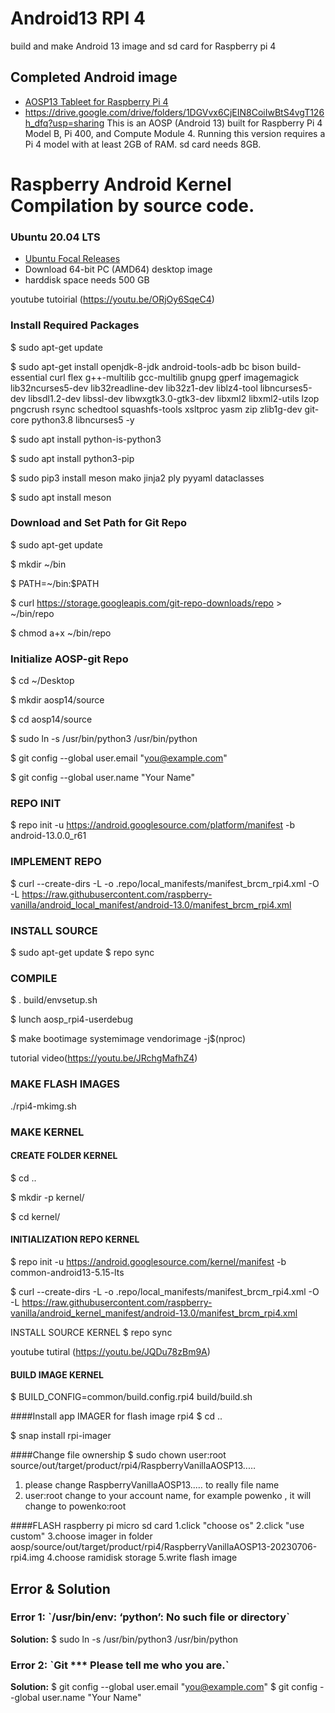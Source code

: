 # Android13 RPI 4
build and make Android 13 image and sd card for Raspberry pi 4


## Completed Android image 
- [AOSP13 Tableet for Raspberry Pi 4]([https://konstakang.com/devices/rpi4/AOSP14/](https://drive.google.com/drive/folders/1DGVvx6CjEIN8CoiIwBtS4vgT126h_dfq?usp=sharing))
- https://drive.google.com/drive/folders/1DGVvx6CjEIN8CoiIwBtS4vgT126h_dfq?usp=sharing
This is an AOSP (Android 13) built for Raspberry Pi 4 Model B, Pi 400, and Compute Module 4. Running this version requires a Pi 4 model with at least 2GB of RAM. sd card needs 8GB.


# Raspberry Android Kernel Compilation by source code. 
### Ubuntu 20.04 LTS
- [Ubuntu Focal Releases](https://releases.ubuntu.com/focal/)
- Download 64-bit PC (AMD64) desktop image
- harddisk space needs 500 GB

youtube tutoirial (https://youtu.be/ORjOy6SqeC4)
### Install Required Packages
$ sudo apt-get update

$ sudo apt-get install openjdk-8-jdk android-tools-adb bc bison build-essential curl flex g++-multilib gcc-multilib gnupg gperf imagemagick lib32ncurses5-dev lib32readline-dev lib32z1-dev liblz4-tool libncurses5-dev libsdl1.2-dev libssl-dev libwxgtk3.0-gtk3-dev libxml2 libxml2-utils lzop pngcrush rsync schedtool squashfs-tools xsltproc yasm zip zlib1g-dev git-core python3.8 libncurses5 -y

$ sudo apt install python-is-python3

$ sudo apt install python3-pip

$ sudo pip3 install meson mako jinja2 ply pyyaml dataclasses

$ sudo apt install meson

### Download and Set Path for Git Repo
$ sudo apt-get update

$ mkdir ~/bin

$ PATH=~/bin:$PATH

$ curl https://storage.googleapis.com/git-repo-downloads/repo > ~/bin/repo

$ chmod a+x ~/bin/repo









### Initialize AOSP-git Repo
$ cd ~/Desktop

$ mkdir aosp14/source

$ cd aosp14/source

$ sudo ln -s /usr/bin/python3 /usr/bin/python

$ git config --global user.email "you@example.com"

$ git config --global user.name "Your Name" 


### REPO INIT
$ repo init -u https://android.googlesource.com/platform/manifest -b android-13.0.0_r61


### IMPLEMENT REPO
$ curl --create-dirs -L -o .repo/local_manifests/manifest_brcm_rpi4.xml -O -L https://raw.githubusercontent.com/raspberry-vanilla/android_local_manifest/android-13.0/manifest_brcm_rpi4.xml


### INSTALL SOURCE

$ sudo apt-get update
$ repo sync


### COMPILE

$ . build/envsetup.sh

$ lunch aosp_rpi4-userdebug

$ make bootimage systemimage vendorimage -j\$(nproc)

tutorial video(https://youtu.be/JRchgMafhZ4)
### MAKE FLASH IMAGES
./rpi4-mkimg.sh

### MAKE KERNEL
#### CREATE FOLDER KERNEL
$ cd ..

$ mkdir -p kernel/

$ cd kernel/

#### INITIALIZATION REPO KERNEL

$ repo init -u https://android.googlesource.com/kernel/manifest -b common-android13-5.15-lts

$ curl --create-dirs -L -o .repo/local_manifests/manifest_brcm_rpi4.xml -O -L https://raw.githubusercontent.com/raspberry-vanilla/android_kernel_manifest/android-13.0/manifest_brcm_rpi4.xml

INSTALL SOURCE KERNEL
$ repo sync

youtube tutiral (https://youtu.be/JQDu78zBm9A)
#### BUILD IMAGE KERNEL
$ BUILD_CONFIG=common/build.config.rpi4 build/build.sh



####Install app IMAGER for flash image rpi4
$ cd ..

$ snap install rpi-imager

####Change file ownership
$ sudo chown user:root source/out/target/product/rpi4/RaspberryVanillaAOSP13..…

1. please change RaspberryVanillaAOSP13..… to really file name
2. user:root change to your account name, for example powenko , it will change to powenko:root



####FLASH raspberry pi  micro sd card
1.click "choose os"
2.click "use custom"
3.choose imager in folder aosp/source/out/target/product/rpi4/RaspberryVanillaAOSP13-20230706-rpi4.img
4.choose ramidisk storage 
5.write flash image



##  Error & Solution
### Error 1: \`/usr/bin/env: ‘python’: No such file or directory\`
**Solution:**
$ sudo ln -s /usr/bin/python3 /usr/bin/python

### Error 2: \`Git *** Please tell me who you are.\`
**Solution:**
$ git config --global user.email "you@example.com"
$ git config --global user.name "Your Name"
